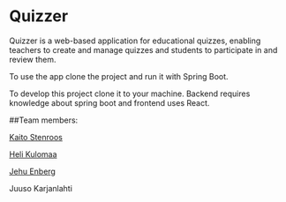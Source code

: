 # Quizzer

Quizzer is a web-based application for educational quizzes, enabling teachers to create and manage quizzes and students to participate in and review them.

To use the app clone the project and run it with Spring Boot.

To develop this project clone it to your machine. Backend requires knowledge about spring boot and frontend uses React.

##Team members:

[Kaito Stenroos](https://github.com/kaitostenroos)

[Heli Kulomaa](https://github.com/helikulomaa)

[Jehu Enberg](https://github.com/Comicalist)

Juuso Karjanlahti
